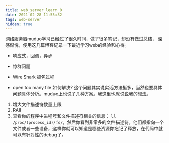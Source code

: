 ```yaml
---
title: web_server_learn_0
date: 2021-02-28 11:55:32
tags: web-server
hidden: true
---
```


网络服务器muduo学习已经过了很久时间，做了很多笔记，却没有做过总结，
深感惭愧，便用这几篇博客记录一下最近学习web的经验和心得。


* 响应式，回调，异步

* 惊群问题

* Wire Shark 抓包过程

* open too many file 如何解决?
这个问题其实说实话方法挺多，当然也要具体问题具体分析。muduo上也说了几种方案。我这里也就说说我的想法。
1. 增大文件描述符数量上限
2. RAII
3. 查看你的程序中进程号和文件描述符相关的信息：
 `ll /proc/(process_id)/fd/`，然后你看到非常多的文件描述符，他们都指向一个文件或者一些设备，这样你就可以知道是哪些资源你忘记了释放，在代码中就可以有针对性的debug了。

